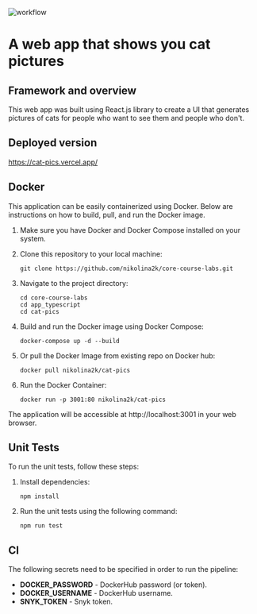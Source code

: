 ![workflow](https://github.com/nikolina2k/cat-pics/actions/workflows/app_typescript.yml/badge.svg)

# A web app that shows you cat pictures

## Framework and overview

This web app was built using React.js library to create a UI that generates pictures of cats for people who want to see them and people who don't.

## Deployed version

https://cat-pics.vercel.app/

## Docker

This application can be easily containerized using Docker. Below are instructions on how to build, pull, and run the Docker image.

1. Make sure you have Docker and Docker Compose installed on your system.

2. Clone this repository to your local machine:

   ```
   git clone https://github.com/nikolina2k/core-course-labs.git
   ```

3. Navigate to the project directory:

   ```
   cd core-course-labs
   cd app_typescript
   cd cat-pics
   ```

4. Build and run the Docker image using Docker Compose:

   ```
   docker-compose up -d --build
   ```

5. Or pull the Docker Image from existing repo on Docker hub:

   ```
   docker pull nikolina2k/cat-pics
   ```

6. Run the Docker Container:

   ```
   docker run -p 3001:80 nikolina2k/cat-pics
   ```

The application will be accessible at http://localhost:3001 in your web browser.

## Unit Tests

To run the unit tests, follow these steps:

1. Install dependencies:

   ```
   npm install
   ```

2. Run the unit tests using the following command:

   ```
   npm run test
   ```

## CI

The following secrets need to be specified in order to run the pipeline:

- **DOCKER_PASSWORD** - DockerHub password (or token).
- **DOCKER_USERNAME** - DockerHub username.
- **SNYK_TOKEN** - Snyk token.
